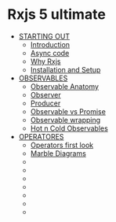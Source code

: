 # Rxjs 5 ultimate

* [STARTING OUT]()
  * [Introduction](README.md)
  * [Async code](async-code.md)
  * [Why Rxjs](why-rxjs.md)
  * [Installation and Setup](installation-and-setup)
* [OBSERVABLES]()
  * [Observable Anatomy](observable-anatomy.md)
  * [Observer](observer.md)
  * [Producer](producer.md)
  * [Observable vs Promise](observable.md)
  * [Observable wrapping](observable-wrapping.md)
  * [Hot n Cold Observables](hot-n-cold-observables.md)
* [OPERATORES]()
  * [Operators first look](operators.md)
  * [Marble Diagrams](marble-diagrams.md)
  * []()
  * []()
  * []()
  * []()
  * []()
  * []()
  * []()
